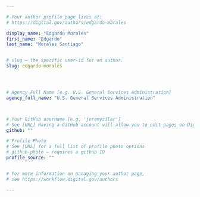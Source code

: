 ```yaml
---

# Your author profile page lives at:
# https://digital.gov/authors/edgardo-morales

display_name: "Edgardo Morales"
first_name: "Edgardo"
last_name: "Morales Santiago"


# slug — the specific user-id for an author.
slug: edgardo-morales




# Agency Full Name [e.g. U.S. General Services Administration]
agency_full_name: "U.S. General Services Administration"



# Your GitHub username [e.g. 'jeremyzilar']
# See [URL] Having a GitHub account will allow you to edit pages on DigitalGov. The image used in your GitHub account can also be used to populate your digital.gov profile photo.
github: ""

# Profile Photo
# See [URL] for a full list of profile photo options
# github-photo — requires a github ID
profile_source: ""


# For more information on managing your author page,
# see https://workflow.digital.gov/authors

---
```

